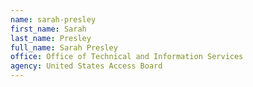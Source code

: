 ```yaml
---
name: sarah-presley
first_name: Sarah
last_name: Presley
full_name: Sarah Presley
office: Office of Technical and Information Services
agency: United States Access Board
---
```


